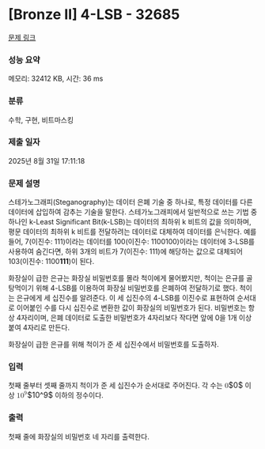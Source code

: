 # [Bronze II] 4-LSB - 32685 

[문제 링크](https://www.acmicpc.net/problem/32685) 

### 성능 요약

메모리: 32412 KB, 시간: 36 ms

### 분류

수학, 구현, 비트마스킹

### 제출 일자

2025년 8월 31일 17:11:18

### 문제 설명

<p>스테가노그래피(Steganography)는 데이터 은폐 기술 중 하나로, 특정 데이터를 다른 데이터에 삽입하여 감추는 기술을 말한다. 스테가노그래피에서 일반적으로 쓰는 기법 중 하나인 k-Least Significant Bit(k-LSB)는 데이터의 최하위 k 비트의 값을 의미하며, 평문 데이터의 최하위 k 비트를 전달하려는 데이터로 대체하여 데이터를 은닉한다. 예를 들어, 7(이진수: 111)이라는 데이터를 100(이진수: 1100100)이라는 데이터에 3-LSB를 사용하여 숨긴다면, 하위 3개의 비트가 7(이진수: 111)에 해당하는 값으로 대체되어 103(이진수: 1100<strong>111</strong>)이 된다.</p>

<p>화장실이 급한 은규는 화장실 비밀번호를 몰라 척이에게 물어봤지만, 척이는 은규를 골탕먹이기 위해 4-LSB를 이용하여 화장실 비밀번호를 은폐하여 전달하기로 했다. 척이는 은규에게 세 십진수를 알려준다. 이 세 십진수의 4-LSB를 이진수로 표현하여 순서대로 이어붙인 수를 다시 십진수로 변환한 값이 화장실의 비밀번호가 된다. 비밀번호는 항상 4자리이며, 은폐 데이터로 도출한 비밀번호가 4자리보다 작다면 앞에 0을 1개 이상 붙여 4자리로 만든다.</p>

<p>화장실이 급한 은규를 위해 척이가 준 세 십진수에서 비밀번호를 도출하자.</p>

### 입력 

 <p>첫째 줄부터 셋째 줄까지 척이가 준 세 십진수가 순서대로 주어진다. 각 수는 <mjx-container class="MathJax" jax="CHTML" style="font-size: 109%; position: relative;"><mjx-math class="MJX-TEX" aria-hidden="true"><mjx-mn class="mjx-n"><mjx-c class="mjx-c30"></mjx-c></mjx-mn></mjx-math><mjx-assistive-mml unselectable="on" display="inline"><math xmlns="http://www.w3.org/1998/Math/MathML"><mn>0</mn></math></mjx-assistive-mml><span aria-hidden="true" class="no-mathjax mjx-copytext">$0$</span></mjx-container> 이상 <mjx-container class="MathJax" jax="CHTML" style="font-size: 109%; position: relative;"><mjx-math class="MJX-TEX" aria-hidden="true"><mjx-msup><mjx-mn class="mjx-n"><mjx-c class="mjx-c31"></mjx-c><mjx-c class="mjx-c30"></mjx-c></mjx-mn><mjx-script style="vertical-align: 0.393em;"><mjx-mn class="mjx-n" size="s"><mjx-c class="mjx-c39"></mjx-c></mjx-mn></mjx-script></mjx-msup></mjx-math><mjx-assistive-mml unselectable="on" display="inline"><math xmlns="http://www.w3.org/1998/Math/MathML"><msup><mn>10</mn><mn>9</mn></msup></math></mjx-assistive-mml><span aria-hidden="true" class="no-mathjax mjx-copytext">$10^9$</span></mjx-container> 이하의 정수이다.</p>

### 출력 

 <p>첫째 줄에 화장실의 비밀번호 네 자리를 출력한다.</p>

